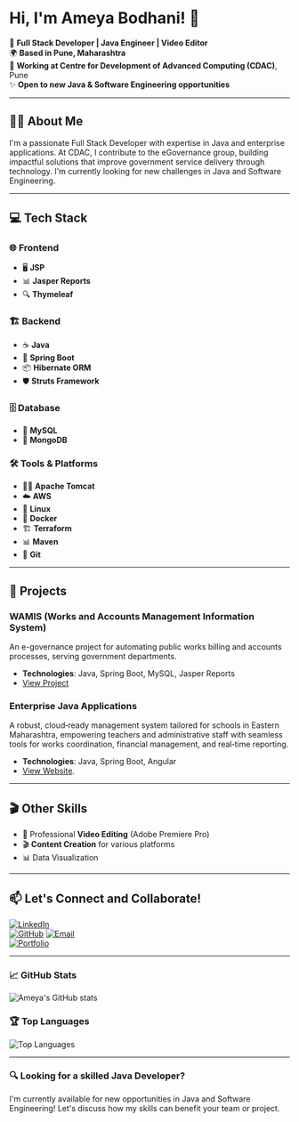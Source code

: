 # Hi, I'm Ameya Bodhani! 👋  

🚀 **Full Stack Developer | Java Engineer | Video Editor**  
🌍 **Based in Pune, Maharashtra**  
💼 **Working at Centre for Development of Advanced Computing (CDAC)**, Pune  
✨ **Open to new Java & Software Engineering opportunities**

---

## 👨‍💻 About Me

I'm a passionate Full Stack Developer with expertise in Java and enterprise applications. At CDAC, I contribute to the eGovernance group, building impactful solutions that improve government service delivery through technology. I'm currently looking for new challenges in Java and Software Engineering.

---

## 💻 Tech Stack  

### 🌐 **Frontend**  
- 🖥️ **JSP**  
- 📊 **Jasper Reports**
- 🔍 **Thymeleaf**

### 🏗️ **Backend**  
- ☕ **Java**  
- 🔧 **Spring Boot**
- 📦 **Hibernate ORM**
- 🛡️ **Struts Framework**

### 🗄️ **Database**  
- 🐬 **MySQL**
- 🐘 **MongoDB**

### 🛠️ **Tools & Platforms**  
- 🐱‍💻 **Apache Tomcat**  
- ☁️ **AWS**  
- 🐧 **Linux**
- 🐳 **Docker**
- 🏗️ **Terraform**
- 📊 **Maven**
- 🔄 **Git**

---

## 🚀 Projects

### WAMIS (Works and Accounts Management Information System)
An e-governance project for automating public works billing and accounts processes, serving government departments.
- **Technologies**: Java, Spring Boot, MySQL, Jasper Reports
- [View Project](https://wamis-odisha.gov.in/wamis/login.do)

### Enterprise Java Applications
 A robust, cloud‑ready management system tailored for schools in Eastern Maharashtra, empowering teachers and administrative staff with seamless tools for works coordination, financial management, and real‑time reporting.
- **Technologies**: Java, Spring Boot, Angular
- [View Website](https://dnyandeep.azurewebsites.net/).
---

## 🎬 Other Skills  
- 🎥 Professional **Video Editing** (Adobe Premiere Pro)
- 🎬 **Content Creation** for various platforms
- 📊 Data Visualization

---

## 📫 Let's Connect and Collaborate!  

[![LinkedIn](https://img.shields.io/badge/LinkedIn-ameyabodhani-blue?logo=linkedin)](https://www.linkedin.com/in/ameyabodhani/)  
[![GitHub](https://img.shields.io/badge/GitHub-ameyabodhani-black?logo=github)](https://github.com/ameyabodhani)
[![Email](https://img.shields.io/badge/Email-ameyabodhani175@gmail.com-red?logo=gmail)](mailto:ameyabodhani175@gmail.com)  
[![Portfolio](https://img.shields.io/badge/Portfolio-Ameya.dev-green)](https://ameya.dev)

---

### 📈 GitHub Stats  
![Ameya's GitHub stats](https://github-readme-stats.vercel.app/api?username=ameyabodhani&show_icons=true&theme=radical)  

### 🏆 Top Languages  
![Top Languages](https://github-readme-stats.vercel.app/api/top-langs/?username=ameyabodhani&layout=compact&theme=radical)

---

### 🔍 Looking for a skilled Java Developer?
I'm currently available for new opportunities in Java and Software Engineering! Let's discuss how my skills can benefit your team or project.
